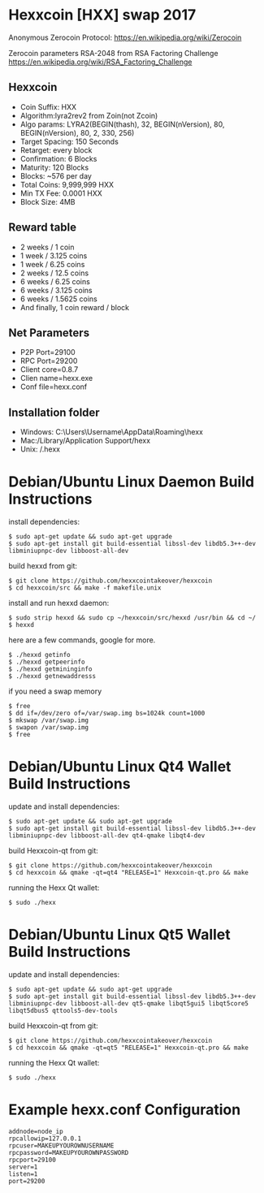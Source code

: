 


# **Hexxcoin [HXX] swap 2017**

Anonymous Zerocoin Protocol:
https://en.wikipedia.org/wiki/Zerocoin

Zerocoin  parameters RSA-2048 from RSA Factoring Challenge
https://en.wikipedia.org/wiki/RSA_Factoring_Challenge

Hexxcoin
----------------
* Coin Suffix: HXX
* Algorithm:lyra2rev2 from Zoin(not Zcoin)
* Algo params: LYRA2(BEGIN(thash), 32, BEGIN(nVersion), 80, BEGIN(nVersion), 80, 2, 330, 256)
* Target Spacing: 150 Seconds
* Retarget: every block
* Confirmation: 6 Blocks
* Maturity: 120 Blocks
* Blocks: ~576 per day
* Total Coins: 9,999,999 HXX
* Min TX Fee: 0.0001 HXX
* Block Size: 4MB

Reward table
----------------
* 2 weeks / 1 coin
* 1 week / 3.125 coins
* 1 week / 6.25 coins
* 2 weeks / 12.5 coins
* 6 weeks / 6.25 coins
* 6 weeks / 3.125 coins
* 6 weeks / 1.5625 coins
* And finally, 1 coin reward / block


Net Parameters
----------------
* P2P Port=29100
* RPC Port=29200
* Client core=0.8.7
* Clien name=hexx.exe
* Conf file=hexx.conf

Installation folder
----------------
* Windows: C:\Users\Username\AppData\Roaming\hexx
* Mac:/Library/Application Support/hexx
* Unix: /.hexx




Debian/Ubuntu Linux Daemon Build Instructions
================================================

install dependencies:

    $ sudo apt-get update && sudo apt-get upgrade
    $ sudo apt-get install git build-essential libssl-dev libdb5.3++-dev libminiupnpc-dev libboost-all-dev

build hexxd from git:

    $ git clone https://github.com/hexxcointakeover/hexxcoin
    $ cd hexxcoin/src && make -f makefile.unix
   
install and run hexxd daemon:

    $ sudo strip hexxd && sudo cp ~/hexxcoin/src/hexxd /usr/bin && cd ~/
    $ hexxd

here are a few commands, google for more.

    $ ./hexxd getinfo
    $ ./hexxd getpeerinfo
    $ ./hexxd getmininginfo
    $ ./hexxd getnewaddresss
	
	
if you need a swap memory

    $ free
    $ dd if=/dev/zero of=/var/swap.img bs=1024k count=1000
    $ mkswap /var/swap.img
    $ swapon /var/swap.img	
    $ free	
	
	

Debian/Ubuntu Linux Qt4 Wallet Build Instructions
================================================

update and install dependencies:

    $ sudo apt-get update && sudo apt-get upgrade
    $ sudo apt-get install git build-essential libssl-dev libdb5.3++-dev libminiupnpc-dev libboost-all-dev qt4-qmake libqt4-dev
build Hexxcoin-qt from git:

    $ git clone https://github.com/hexxcointakeover/hexxcoin
    $ cd hexxcoin && qmake -qt=qt4 "RELEASE=1" Hexxcoin-qt.pro && make
 
running the Hexx Qt wallet:

    $ sudo ./hexx
 
 Debian/Ubuntu Linux Qt5 Wallet Build Instructions
================================================

update and install dependencies:

    $ sudo apt-get update && sudo apt-get upgrade
    $ sudo apt-get install git build-essential libssl-dev libdb5.3++-dev libminiupnpc-dev libboost-all-dev qt5-qmake libqt5gui5 libqt5core5 libqt5dbus5 qttools5-dev-tools
build Hexxcoin-qt from git:

    $ git clone https://github.com/hexxcointakeover/hexxcoin
    $ cd hexxcoin && qmake -qt=qt5 "RELEASE=1" Hexxcoin-qt.pro && make
 
running the Hexx Qt wallet:

    $ sudo ./hexx

Example hexx.conf Configuration
===================================================

	addnode=node_ip
	rpcallowip=127.0.0.1
	rpcuser=MAKEUPYOUROWNUSERNAME
	rpcpassword=MAKEUPYOUROWNPASSWORD
	rpcport=29100
	server=1
	listen=1
	port=29200
	
	



